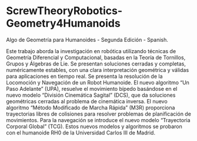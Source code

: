 # ScrewTheoryRobotics-Geometry4Humanoids
Algo de Geometría para Humanoides - Segunda Edición - Spanish.

Este trabajo aborda la investigación en robótica utilizando técnicas de Geometría Diferencial y Computacional, basadas en la Teoría de Tornillos, Grupos y Álgebras de Lie. Se presentan soluciones cerradas y completas, numéricamente estables, con una clara interpretación geométrica y válidas para aplicaciones en tiempo real.
Se presenta la resolución de la Locomoción y Navegación de un Robot Humanoide. El nuevo algoritmo “Un Paso Adelante” (UPA), resuelve el movimiento bípedo basándose en el nuevo modelo “División Cinemática Sagital” (DCS), que da soluciones geométricas cerradas al problema de cinemática inversa. El nuevo algoritmo “Método Modificado de Marcha Rápida” (M3R) proporciona trayectorias libres de colisiones para resolver problemas de planificación de movimientos. Para la navegación se introduce el nuevo modelo “Trayectoria Corporal Global” (TCG). Estos nuevos modelos y algoritmos se probaron con el humanoide RH0 de la Universidad Carlos III de Madrid.
